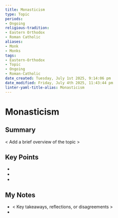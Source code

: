 ```yaml
---
title: Monasticism
type: Topic
periods:
- Ongoing
religious-tradition:
- Eastern Orthodox
- Roman Catholic
aliases:
- Monk
- Monks
tags:
- Eastern-Orthodox
- Topic
- Ongoing
- Roman-Catholic
date_created: Tuesday, July 1st 2025, 9:14:06 pm
date_modified: Friday, July 4th 2025, 11:43:44 pm
linter-yaml-title-alias: Monasticism
---
```


# Monasticism

## Summary
< Add a brief overview of the topic >

## Key Points
- 
- 
- 

## My Notes
- < Key takeaways, reflections, or disagreements >
- 